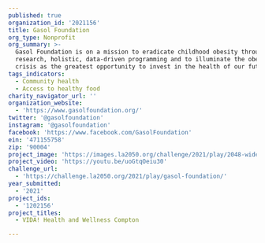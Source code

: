```yaml
---
published: true
organization_id: '2021156'
title: Gasol Foundation
org_type: Nonprofit
org_summary: >-
  Gasol Foundation is on a mission to eradicate childhood obesity through
  research, holistic, data-driven programming and to illuminate the obesity
  crisis as the greatest opportunity to invest in the health of our future.
tags_indicators:
  - Community health
  - Access to healthy food
charity_navigator_url: ''
organization_website:
  - 'https://www.gasolfoundation.org/'
twitter: '@gasolfoundation'
instagram: '@gasolfoundation'
facebook: 'https://www.facebook.com/GasolFoundation'
ein: '471155758'
zip: '90004'
project_image: 'https://images.la2050.org/challenge/2021/play/2048-wide/gasol-foundation.jpg'
project_video: 'https://youtu.be/uoGtqOeiu30'
challenge_url:
  - 'https://challenge.la2050.org/2021/play/gasol-foundation/'
year_submitted:
  - '2021'
project_ids:
  - '1202156'
project_titles:
  - VIDA! Health and Wellness Compton

---
```

